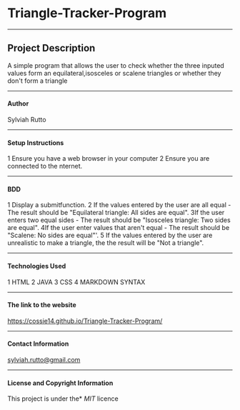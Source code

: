 # Triangle-Tracker-Program


---

## Project Description
A simple program that allows the user to check whether the three inputed values form an equilateral,isosceles or scalene triangles or whether they don't form a triangle


---


#### Author
Sylviah Rutto

----


#### Setup Instructions
1 Ensure you have a web browser in your computer
2 Ensure you are connected to the nternet.


---

#### BDD
 1 Display a submitfunction.
 2 If the values entered by the user are all equal - The result should be "Equilateral triangle: All sides are equal".
 3If the user enters two equal sides - The result should be "Isosceles triangle: Two sides are equal".
 4If the user enter values that aren't equal - The result should be "Scalene: No sides are equal"'.
 5 If the values entered by the user are unrealistic to make a triangle, the the result will be "Not a triangle".



---

#### Technologies Used
   1 HTML
   2 JAVA
   3 CSS
   4 MARKDOWN SYNTAX
   
----

#### The link to the website
https://cossie14.github.io/Triangle-Tracker-Program/



----

#### Contact Information
sylviah.rutto@gmail.com



---

#### License and Copyright Information
This project is under the* *MIT* licence
